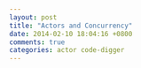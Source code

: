 ```yaml
---
layout: post
title: "Actors and Concurrency"
date: 2014-02-10 18:04:16 +0800
comments: true
categories: actor code-digger
---
```

